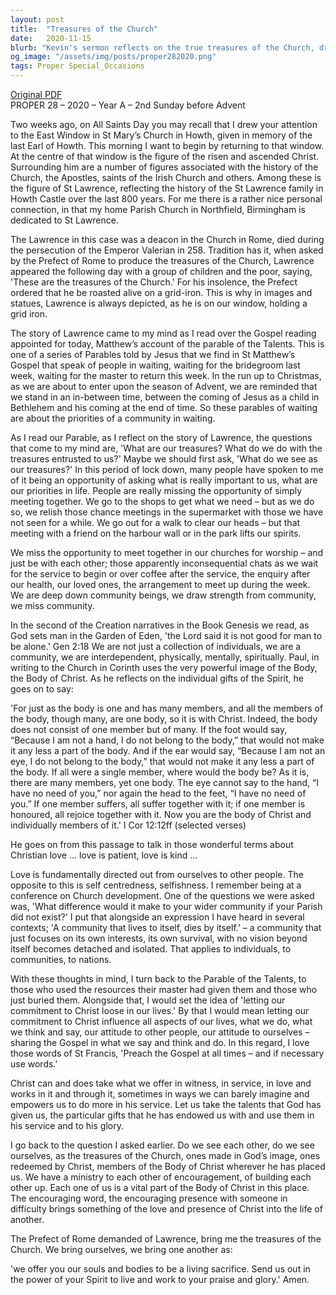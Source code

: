 ```yaml
---
layout: post
title:  "Treasures of the Church"
date:   2020-11-15
blurb: "Kevin's sermon reflects on the true treasures of the Church, drawing parallels between the story of St. Lawrence and the Parable of the Talents. He emphasizes the importance of community, interdependence, and using our gifts in service to God. The sermon encourages us to see each other as treasures of the Church, to support and uplift one another, and to live out the Gospel in our daily lives."
og_image: "/assets/img/posts/proper282020.png"
tags: Proper Special_Occasions
---
```

[Original PDF](/assets/pdf/proper282020.pdf)    
PROPER 28 – 2020 – Year A – 2nd Sunday before Advent

Two weeks ago, on All Saints Day you may recall that I drew your attention to the East Window in St Mary’s Church in Howth, given in memory of the last Earl of Howth. This morning I want to begin by returning to that window. At the centre of that window is the figure of the risen and ascended Christ. Surrounding him are a number of figures associated with the history of the Church, the Apostles, saints of the Irish Church and others. Among these is the figure of St Lawrence, reflecting the history of the St Lawrence family in Howth Castle over the last 800 years. For me there is a rather nice personal connection, in that my home Parish Church in Northfield, Birmingham is dedicated to St Lawrence.

The Lawrence in this case was a deacon in the Church in Rome, died during the persecution of the Emperor Valerian in 258. Tradition has it, when asked by the Prefect of Rome to produce the treasures of the Church, Lawrence appeared the following day with a group of children and the poor, saying, 'These are the treasures of the Church.' For his insolence, the Prefect ordered that he be roasted alive on a grid-iron. This is why in images and statues, Lawrence is always depicted, as he is on our window, holding a grid iron.

The story of Lawrence came to my mind as I read over the Gospel reading appointed for today, Matthew’s account of the parable of the Talents. This is one of a series of Parables told by Jesus that we find in St Matthew’s Gospel that speak of people in waiting, waiting for the bridegroom last week, waiting for the master to return this week. In the run up to Christmas, as we are about to enter upon the season of Advent, we are reminded that we stand in an in-between time, between the coming of Jesus as a child in Bethlehem and his coming at the end of time. So these parables of waiting are about the priorities of a community in waiting.

As I read our Parable, as I reflect on the story of Lawrence, the questions that come to my mind are, 'What are our treasures? What do we do with the treasures entrusted to us?' Maybe we should first ask, 'What do we see as our treasures?' In this period of lock down, many people have spoken to me of it being an opportunity of asking what is really important to us, what are our priorities in life. People are really missing the opportunity of simply meeting together. We go to the shops to get what we need – but as we do so, we relish those chance meetings in the supermarket with those we have not seen for a while. We go out for a walk to clear our heads – but that meeting with a friend on the harbour wall or in the park lifts our spirits.

We miss the opportunity to meet together in our churches for worship – and just be with each other; those apparently inconsequential chats as we wait for the service to begin or over coffee after the service, the enquiry after our health, our loved ones, the arrangement to meet up during the week. We are deep down community beings, we draw strength from community, we miss community.

In the second of the Creation narratives in the Book Genesis we read, as God sets man in the Garden of Eden, 'the Lord said it is not good for man to be alone.' Gen 2:18 We are not just a collection of individuals, we are a community, we are interdependent, physically, mentally, spiritually. Paul, in writing to the Church in Corinth uses the very powerful image of the Body, the Body of Christ. As he reflects on the individual gifts of the Spirit, he goes on to say:

'For just as the body is one and has many members, and all the members of the body, though many, are one body, so it is with Christ. Indeed, the body does not consist of one member but of many. If the foot would say, “Because I am not a hand, I do not belong to the body,” that would not make it any less a part of the body. And if the ear would say, “Because I am not an eye, I do not belong to the body,” that would not make it any less a part of the body. If all were a single member, where would the body be? As it is, there are many members, yet one body. The eye cannot say to the hand, “I have no need of you,” nor again the head to the feet, “I have no need of you.” If one member suffers, all suffer together with it; if one member is honoured, all rejoice together with it. Now you are the body of Christ and individually members of it.' I Cor 12:12ff (selected verses)

He goes on from this passage to talk in those wonderful terms about Christian love ... love is patient, love is kind ...

Love is fundamentally directed out from ourselves to other people. The opposite to this is self centredness, selfishness. I remember being at a conference on Church development. One of the questions we were asked was, 'What difference would it make to your wider community if your Parish did not exist?' I put that alongside an expression I have heard in several contexts; 'A community that lives to itself, dies by itself.' – a community that just focuses on its own interests, its own survival, with no vision beyond itself becomes detached and isolated. That applies to individuals, to communities, to nations.

With these thoughts in mind, I turn back to the Parable of the Talents, to those who used the resources their master had given them and those who just buried them. Alongside that, I would set the idea of 'letting our commitment to Christ loose in our lives.' By that I would mean letting our commitment to Christ influence all aspects of our lives, what we do, what we think and say, our attitude to other people, our attitude to ourselves – sharing the Gospel in what we say and think and do. In this regard, I love those words of St Francis, 'Preach the Gospel at all times – and if necessary use words.'

Christ can and does take what we offer in witness, in service, in love and works in it and through it, sometimes in ways we can barely imagine and empowers us to do more in his service. Let us take the talents that God has given us, the particular gifts that he has endowed us with and use them in his service and to his glory.

I go back to the question I asked earlier. Do we see each other, do we see ourselves, as the treasures of the Church, ones made in God’s image, ones redeemed by Christ, members of the Body of Christ wherever he has placed us. We have a ministry to each other of encouragement, of building each other up. Each one of us is a vital part of the Body of Christ in this place. The encouraging word, the encouraging presence with someone in difficulty brings something of the love and presence of Christ into the life of another.

The Prefect of Rome demanded of Lawrence, bring me the treasures of the Church. We bring ourselves, we bring one another as:

'we offer you our souls and bodies to be a living sacrifice. Send us out in the power of your Spirit to live and work to your praise and glory.' Amen.
